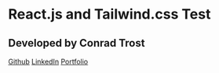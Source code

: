 # React.js and Tailwind.css Test

## Developed by Conrad Trost

[Github]("https://github.com/retro1967")
[LinkedIn]("https://linkedin.com/in/conradtrost")
[Portfolio]("https://trost.dev")
